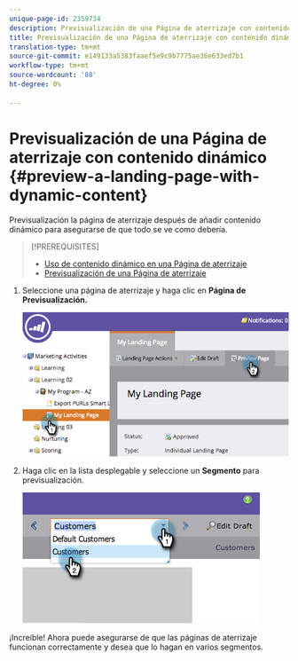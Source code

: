 ```yaml
---
unique-page-id: 2359734
description: Previsualización de una Página de aterrizaje con contenido dinámico - Documentos de marketing - Documentación del producto
title: Previsualización de una Página de aterrizaje con contenido dinámico
translation-type: tm+mt
source-git-commit: e149133a5383faaef5e9c9b7775ae36e633ed7b1
workflow-type: tm+mt
source-wordcount: '88'
ht-degree: 0%

---
```



# Previsualización de una Página de aterrizaje con contenido dinámico {#preview-a-landing-page-with-dynamic-content}

Previsualización la página de aterrizaje después de añadir contenido dinámico para asegurarse de que todo se ve como debería.

>[!PREREQUISITES]
>
>* [Uso de contenido dinámico en una Página de aterrizaje](../../../../product-docs/demand-generation/landing-pages/personalizing-landing-pages/use-dynamic-content-in-a-landing-page.md)
>* [Previsualización de una Página de aterrizaje](preview-a-landing-page.md)

>



1. Seleccione una página de aterrizaje y haga clic en **Página de Previsualización.**

   ![](assets/image2014-9-17-16-3a9-3a55.png)

1. Haga clic en la lista desplegable y seleccione un **Segmento** para previsualización.

   ![](assets/image2014-9-25-15-3a34-3a40.png)

¡Increíble! Ahora puede asegurarse de que las páginas de aterrizaje funcionan correctamente y desea que lo hagan en varios segmentos.